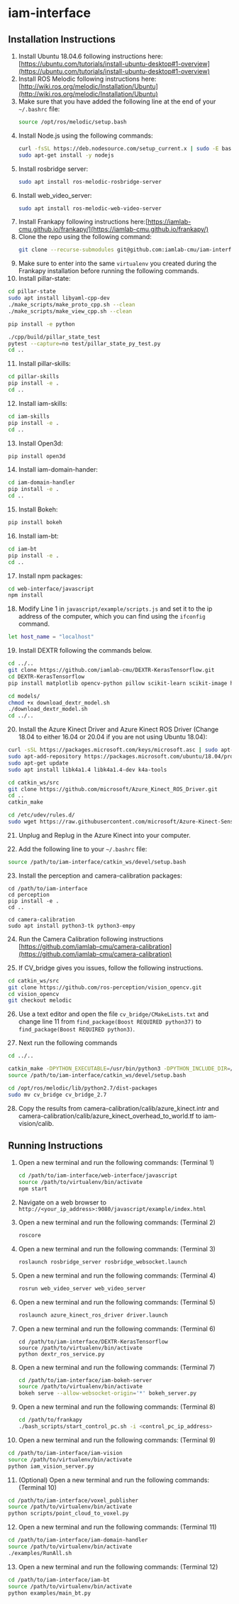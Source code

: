 # iam-interface

## Installation Instructions
1. Install Ubuntu 18.04.6 following instructions here:[https://ubuntu.com/tutorials/install-ubuntu-desktop#1-overview](https://ubuntu.com/tutorials/install-ubuntu-desktop#1-overview)
2. Install ROS Melodic following instructions here: [http://wiki.ros.org/melodic/Installation/Ubuntu](http://wiki.ros.org/melodic/Installation/Ubuntu)
3. Make sure that you have added the following line at the end of your `~/.bashrc` file:
   ```bash
   source /opt/ros/melodic/setup.bash
   ```
4. Install Node.js using the following commands:
   ```bash
   curl -fsSL https://deb.nodesource.com/setup_current.x | sudo -E bash -
   sudo apt-get install -y nodejs
   ```
5. Install rosbridge server:
   ```bash
   sudo apt install ros-melodic-rosbridge-server
   ```
6. Install web_video_server:
   ```bash
   sudo apt install ros-melodic-web-video-server
   ```
7. Install Frankapy following instructions here:[https://iamlab-cmu.github.io/frankapy/](https://iamlab-cmu.github.io/frankapy/)
8. Clone the repo using the following command:
   ```bash
   git clone --recurse-submodules git@github.com:iamlab-cmu/iam-interface.git
   ```
9. Make sure to enter into the same `virtualenv` you created during the Frankapy installation before running the following commands.
10. Install pillar-state:
   ```bash
   cd pillar-state
   sudo apt install libyaml-cpp-dev
   ./make_scripts/make_proto_cpp.sh --clean
   ./make_scripts/make_view_cpp.sh --clean
   
   pip install -e python

   ./cpp/build/pillar_state_test
   pytest --capture=no test/pillar_state_py_test.py
   cd ..
   ```
11. Install pillar-skills:
   ```bash
   cd pillar-skills
   pip install -e .
   cd ..
   ```
12. Install iam-skills:
   ```bash
   cd iam-skills
   pip install -e .
   cd ..
   ```
13. Install Open3d:
   ```bash
   pip install open3d
   ```
14. Install iam-domain-hander:
   ```bash
   cd iam-domain-handler
   pip install -e .
   cd ..
   ```
15. Install Bokeh:
   ```bash
   pip install bokeh
   ```
16. Install iam-bt:
   ```bash
   cd iam-bt
   pip install -e .
   cd .. 
   ```
17. Install npm packages:
   ```bash
   cd web-interface/javascript
   npm install
   ```
18. Modify Line 1 in `javascript/example/scripts.js` and set it to the ip address of the computer, which you can find using the `ifconfig` command.
   ```bash
   let host_name = "localhost"
   ```
19. Install DEXTR following the commands below.
   ```bash
   cd ../..
   git clone https://github.com/iamlab-cmu/DEXTR-KerasTensorflow.git
   cd DEXTR-KerasTensorflow
   pip install matplotlib opencv-python pillow scikit-learn scikit-image h5py tensorflow keras

   cd models/
   chmod +x download_dextr_model.sh
   ./download_dextr_model.sh
   cd ../..
   ```
20. Install the Azure Kinect Driver and Azure Kinect ROS Driver (Change 18.04 to either 16.04 or 20.04 if you are not using Ubuntu 18.04):
   ```bash
   curl -sSL https://packages.microsoft.com/keys/microsoft.asc | sudo apt-key add -
   sudo apt-add-repository https://packages.microsoft.com/ubuntu/18.04/prod
   sudo apt-get update
   sudo apt install libk4a1.4 libk4a1.4-dev k4a-tools

   cd catkin_ws/src
   git clone https://github.com/microsoft/Azure_Kinect_ROS_Driver.git
   cd ..
   catkin_make

   cd /etc/udev/rules.d/
   sudo wget https://raw.githubusercontent.com/microsoft/Azure-Kinect-Sensor-SDK/develop/scripts/99-k4a.rules
   ```
21. Unplug and Replug in the Azure Kinect into your computer.

22. Add the following line to your `~/.bashrc` file:
   ```bash
   source /path/to/iam-interface/catkin_ws/devel/setup.bash
   ``` 

23. Install the perception and camera-calibration packages:
   ```
   cd /path/to/iam-interface
   cd perception
   pip install -e .
   cd ..

   cd camera-calibration
   sudo apt install python3-tk python3-empy
   ```

24. Run the Camera Calibration following instructions [https://github.com/iamlab-cmu/camera-calibration](https://github.com/iamlab-cmu/camera-calibration)

25. If CV_bridge gives you issues, follow the following instructions.
   ```bash
   cd catkin_ws/src
   git clone https://github.com/ros-perception/vision_opencv.git
   cd vision_opencv
   git checkout melodic
   ```
26. Use a text editor and open the file `cv_bridge/CMakeLists.txt` and change line 11 from `find_package(Boost REQUIRED python37)` to `find_package(Boost REQUIRED python3)`.

27. Next run the following commands
   ```bash
   cd ../..

   catkin_make -DPYTHON_EXECUTABLE=/usr/bin/python3 -DPYTHON_INCLUDE_DIR=/usr/include/python3.6m -DPYTHON_LIBRARY=/usr/lib/x86_64-linux-gnu/libpython3.6m.so
   source /path/to/iam-interface/catkin_ws/devel/setup.bash

   cd /opt/ros/melodic/lib/python2.7/dist-packages
   sudo mv cv_bridge cv_bridge_2.7
   ```

28. Copy the results from camera-calibration/calib/azure_kinect.intr and camera-calibration/calib/azure_kinect_overhead_to_world.tf to iam-vision/calib.

## Running Instructions
1. Open a new terminal and run the following commands: (Terminal 1)
   ```bash
   cd /path/to/iam-interface/web-interface/javascript
   source /path/to/virtualenv/bin/activate
   npm start
   ```

2. Navigate on a web browser to `http://<your_ip_address>:9080/javascript/example/index.html`

3. Open a new terminal and run the following commands: (Terminal 2)
   ```bash
   roscore
   ```

4. Open a new terminal and run the following commands: (Terminal 3)
   ```bash
   roslaunch rosbridge_server rosbridge_websocket.launch
   ```

5. Open a new terminal and run the following commands: (Terminal 4)
   ```bash
   rosrun web_video_server web_video_server
   ```

6. Open a new terminal and run the following commands: (Terminal 5)
   ```bash
   roslaunch azure_kinect_ros_driver driver.launch
   ```

7. Open a new terminal and run the following commands: (Terminal 6)
   ```
   cd /path/to/iam-interface/DEXTR-KerasTensorflow
   source /path/to/virtualenv/bin/activate
   python dextr_ros_service.py
   ```

8. Open a new terminal and run the following commands: (Terminal 7)
   ```bash
   cd /path/to/iam-interface/iam-bokeh-server
   source /path/to/virtualenv/bin/activate
   bokeh serve --allow-websocket-origin='*' bokeh_server.py
   ```

9. Open a new terminal and run the following commands: (Terminal 8)
   ```bash
   cd /path/to/frankapy
   ./bash_scripts/start_control_pc.sh -i <control_pc_ip_address>
   ```

10. Open a new terminal and run the following commands: (Terminal 9)
   ```bash
   cd /path/to/iam-interface/iam-vision
   source /path/to/virtualenv/bin/activate
   python iam_vision_server.py
   ```

11. (Optional) Open a new terminal and run the following commands: (Terminal 10)
   ```bash
   cd /path/to/iam-interface/voxel_publisher
   source /path/to/virtualenv/bin/activate
   python scripts/point_cloud_to_voxel.py
   ```

12. Open a new terminal and run the following commands: (Terminal 11)
   ```bash
   cd /path/to/iam-interface/iam-domain-handler
   source /path/to/virtualenv/bin/activate
   ./examples/RunAll.sh
   ```

13. Open a new terminal and run the following commands: (Terminal 12)
   ```bash
   cd /path/to/iam-interface/iam-bt
   source /path/to/virtualenv/bin/activate 
   python examples/main_bt.py
   ```
